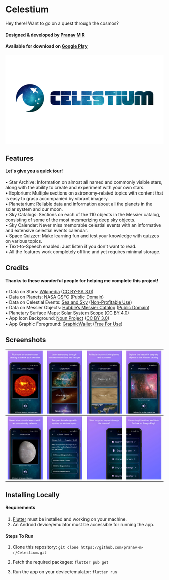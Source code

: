 # Celestium
Hey there! Want to go on a quest through the cosmos?

#### Designed & developed by [Pranav M R](https://github.com/pranav-m-r)
#### Available for download on [Google Play](https://play.google.com/store/apps/details?id=com.pranavmr.celestium)

![Banner](<brand/TV Banner.png>)

## Features

#### Let's give you a quick tour!
• Star Archive: Information on almost all named and commonly visible stars, along with the ability to create and experiment with your own stars.  
• Explorium: Multiple sections on astronomy-related topics with content that is easy to grasp accompanied by vibrant imagery.  
• Planetarium: Reliable data and information about all the planets in the solar system and our moon.  
• Sky Catalogs: Sections on each of the 110 objects in the Messier catalog, consisting of some of the most mesmerizing deep sky objects.  
• Sky Calendar: Never miss memorable celestial events with an informative and extensive celestial events calendar.  
• Space Quizzer: Make learning fun and test your knowledge with quizzes on various topics.  
• Text-to-Speech enabled: Just listen if you don't want to read.  
• All the features work completely offline and yet requires minimal storage.

## Credits

#### Thanks to these wonderful people for helping me complete this project!  
• Data on Stars: [Wikipedia](https://www.wikipedia.org/) ([CC BY-SA 3.0](https://creativecommons.org/licenses/by-sa/3.0/))  
• Data on Planets: [NASA GSFC](https://nssdc.gsfc.nasa.gov/planetary/factsheet/) ([Public Domain](https://www.nasa.gov/multimedia/guidelines/index.html))  
• Data on Celestial Events: [Sea and Sky](http://www.seasky.org/astronomy/astronomy.html) ([Non-Profitable Use](http://www.seasky.org/faq.html#faq07))  
• Data on Messier Objects: [Hubble’s Messier Catalog](https://www.nasa.gov/content/goddard/hubble-s-messier-catalog) ([Public Domain](https://www.nasa.gov/multimedia/guidelines/index.html))  
• Planetary Surface Maps: [Solar System Scope](https://www.solarsystemscope.com/textures/) ([CC BY 4.0](https://creativecommons.org/licenses/by/4.0/))  
• App Icon Background: [Noun Project](https://thenounproject.com/icon/space-1895599/) ([CC BY 3.0](https://creativecommons.org/licenses/by/3.0/))  
• App Graphic Foreground: [GraphicWallet](https://www.graphicwallet.com/products/iphone-x-colorful-night-stars-wallpaper/) ([Free For Use](https://www.graphicwallet.com/products/iphone-x-colorful-night-stars-wallpaper/))

## Screenshots
| ![1](<brand/Screenshots/SS (1).jpg>) | ![2](<brand/Screenshots/SS (2).jpg>) | ![3](<brand/Screenshots/SS (3).jpg>) | ![4](<brand/Screenshots/SS (4).jpg>) |
| ----------------------------------------------------- | ----------------------------------------------------- | ----------------------------------------------------- | ----------------------------------------------------- |
| ![5](<brand/Screenshots/SS (5).jpg>) | ![6](<brand/Screenshots/SS (6).jpg>) | ![7](<brand/Screenshots/SS (7).jpg>) | ![8](<brand/Screenshots/SS (8).jpg>) |

## Installing Locally

#### Requirements

1. [Flutter](https://docs.flutter.dev/get-started/install) must be installed and working on your machine.  
2. An Android device/emulator must be accessible for running the app.

#### Steps To Run

1. Clone this repository:
``` git clone https://github.com/pranav-m-r/Celestium.git ```

2. Fetch the required packages:
``` flutter pub get ```

3. Run the app on your device/emulator:
``` flutter run ```
